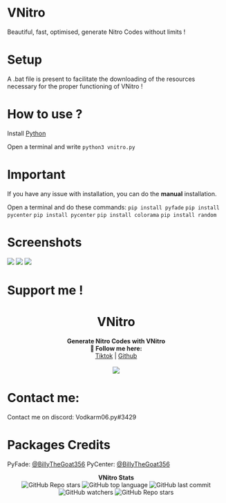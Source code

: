 # VNitro
Beautiful, fast, optimised, generate Nitro Codes without limits !

# Setup

A .bat file is present to facilitate the downloading of the resources necessary for the proper functioning of VNitro !

# How to use ?

Install <a href="https://www.python.org/downloads/release/python-396/">Python</a>

Open a terminal and write
```python3 vnitro.py```

# Important

If you have any issue with installation, you can do the **manual** installation.

Open a terminal and do these commands:
```pip install pyfade```
```pip install pycenter```
```pip install pycenter```
```pip install colorama```
```pip install random```

# Screenshots

<img src="https://i.postimg.cc/9QZZSzVS/89248-C84-BC70-4299-BE66-91-C66107-E8-E7.jpg">
<img src="https://i.postimg.cc/JhQJrgs5/34032-FE3-DA65-4-EE5-A785-18678-E4-F1437.jpg">
<img src="https://i.postimg.cc/bJCtbtHG/1647-D978-F671-484-C-A13-A-54-D72693-B668.jpg">

# Support me !
<h1 align="center">VNitro</h1>
<p align="center">
  <b>Generate Nitro Codes with VNitro<br>🖤 Follow me here:</b><br>
  <a href="https://www.tiktok.com/@vodkarm06">Tiktok</a> |
  <a href="https://github.com/Vodkarm">Github</a>
  <br><br>
  <img src="https://i.postimg.cc/jqc8ggvN/71-B62087-5-AF5-48-F6-B85-B-691-A14587-E0-E.png">
</p>

# Contact me:

Contact me on discord: Vodkarm06.py#3429

# Packages Credits

PyFade: <a href="https://github.com/billythegoat356">@BillyTheGoat356</a>
PyCenter: <a href="https://github.com/billythegoat356">@BillyTheGoat356</a>


<p align="center"> 
    <b>VNitro Stats</b><br>
    <img alt="GitHub Repo stars" src="https://img.shields.io/github/stars/Vodkarm/VNitro?style=social">
    <img alt="GitHub top language" src="https://img.shields.io/github/languages/top/Vodkarm/VNitro">
    <img alt="GitHub last commit" src="https://img.shields.io/github/last-commit/Vodkarm/VNitro">
    <img alt="GitHub watchers" src="https://img.shields.io/github/watchers/Vodkarm/VNitro?style=social">
    <img alt="GitHub Repo stars" src="https://img.shields.io/github/stars/Vodkarm/VNitro?style=social">
</p>
